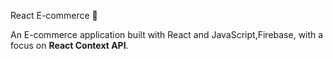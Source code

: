  React E-commerce   🛒

An E-commerce application built with React and JavaScript,Firebase, with a focus on **React Context API**.


